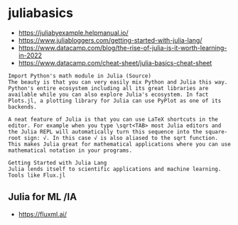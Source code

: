# juliabasics

- https://juliabyexample.helpmanual.io/
- https://www.juliabloggers.com/getting-started-with-julia-lang/
- https://www.datacamp.com/blog/the-rise-of-julia-is-it-worth-learning-in-2022
- https://www.datacamp.com/cheat-sheet/julia-basics-cheat-sheet

```
Import Python's math module in Julia (Source)
The beauty is that you can very easily mix Python and Julia this way. Python's entire ecosystem including all its great libraries are available while you can also explore Julia's ecosystem. In fact Plots.jl, a plotting library for Julia can use PyPlot as one of its backends.

A neat feature of Julia is that you can use LaTeX shortcuts in the editor. For example when you type \sqrt<TAB> most Julia editors and the Julia REPL will automatically turn this sequence into the square-root sign: √. In this case √ is also aliased to the sqrt function.  This makes Julia great for mathematical applications where you can use mathematical notation in your programs.

Getting Started with Julia Lang
Julia lends itself to scientific applications and machine learning. Tools like Flux.jl
```

##  Julia for ML /IA

- https://fluxml.ai/
